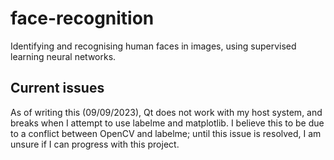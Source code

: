 # face-recognition
Identifying and recognising human faces in images, using supervised learning neural networks.

## Current issues

As of writing this (09/09/2023), Qt does not work with my host system, and breaks when I attempt to use labelme and matplotlib. I believe this to be due to a conflict between OpenCV and labelme; until this issue is resolved, I am unsure if I can progress with this project.
